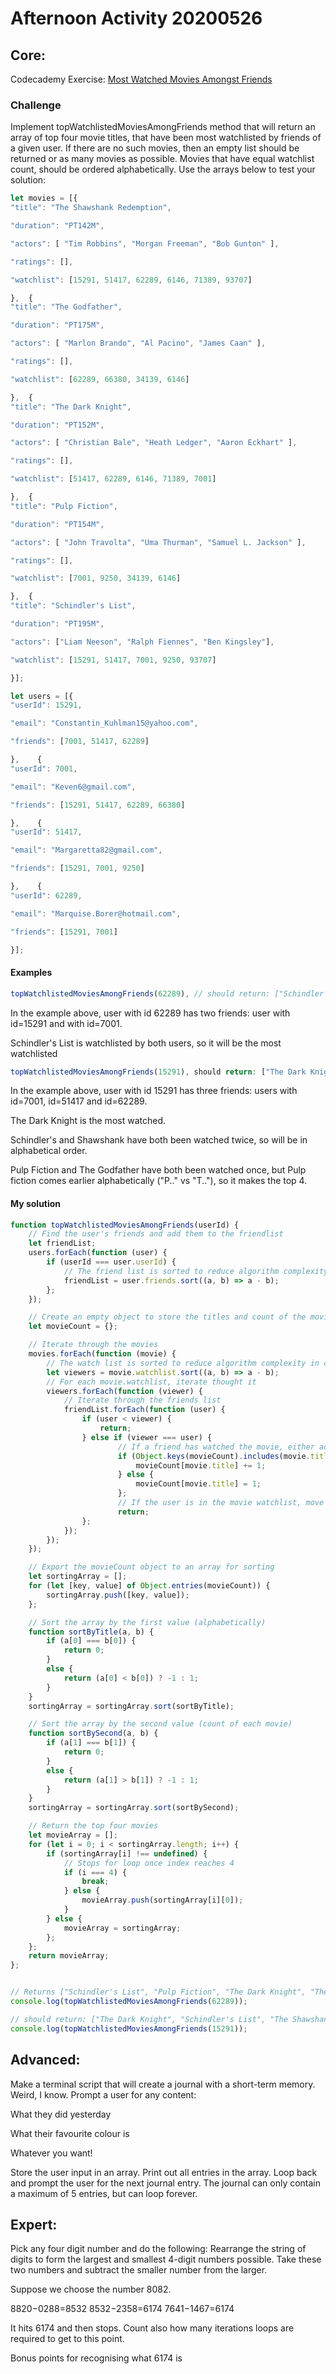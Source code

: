 # Afternoon Activity 20200526

## Core:

Codecademy Exercise: [Most Watched Movies Amongst Friends](https://coderacademyedu.github.io/resources/afternoon_challenge_most_watched_movies.html)

### Challenge

Implement topWatchlistedMoviesAmongFriends method that will return an array of top four movie titles, that have been most watchlisted by friends of a given user.
If there are no such movies, then an empty list should be returned or as many movies as possible.
Movies that have equal watchlist count, should be ordered alphabetically.
Use the arrays below to test your solution:

```javascript
let movies = [{
"title": "The Shawshank Redemption",

"duration": "PT142M",

"actors": [ "Tim Robbins", "Morgan Freeman", "Bob Gunton" ],

"ratings": [],

"watchlist": [15291, 51417, 62289, 6146, 71389, 93707]

},  {
"title": "The Godfather",

"duration": "PT175M",

"actors": [ "Marlon Brando", "Al Pacino", "James Caan" ],

"ratings": [],

"watchlist": [62289, 66380, 34139, 6146]

},  {
"title": "The Dark Knight",

"duration": "PT152M",

"actors": [ "Christian Bale", "Heath Ledger", "Aaron Eckhart" ],

"ratings": [],

"watchlist": [51417, 62289, 6146, 71389, 7001]

},  {
"title": "Pulp Fiction",

"duration": "PT154M",

"actors": [ "John Travolta", "Uma Thurman", "Samuel L. Jackson" ],

"ratings": [],

"watchlist": [7001, 9250, 34139, 6146]

},  {
"title": "Schindler's List",

"duration": "PT195M",

"actors": ["Liam Neeson", "Ralph Fiennes", "Ben Kingsley"],

"watchlist": [15291, 51417, 7001, 9250, 93707]

}];

let users = [{
"userId": 15291,

"email": "Constantin_Kuhlman15@yahoo.com",

"friends": [7001, 51417, 62289]

},    {
"userId": 7001,

"email": "Keven6@gmail.com",

"friends": [15291, 51417, 62289, 66380]

},    {
"userId": 51417,

"email": "Margaretta82@gmail.com",

"friends": [15291, 7001, 9250]

},    {
"userId": 62289,

"email": "Marquise.Borer@hotmail.com",

"friends": [15291, 7001]

}];

```

#### Examples

```javascript
topWatchlistedMoviesAmongFriends(62289), // should return: ["Schindler's List", "Pulp Fiction", "The Dark Knight", "The Shawshank Redemption"]
```

In the example above, user with id 62289 has two friends: user with id=15291 and with id=7001.

Schindler's List is watchlisted by both users, so it will be the most watchlisted

```javascript
topWatchlistedMoviesAmongFriends(15291), should return: ["The Dark Knight", "Schindler's List", "The Shawshank Redemption", "Pulp Fiction"]
```

In the example above, user with id 15291 has three friends: users with id=7001, id=51417 and id=62289.

The Dark Knight is the most watched.

Schindler's and Shawshank have both been watched twice, so will be in alphabetical order.

Pulp Fiction and The Godfather have both been watched once, but Pulp fiction comes earlier alphabetically ("P.." vs "T.."), so it makes the top 4.

#### My solution

```javascript
function topWatchlistedMoviesAmongFriends(userId) {
    // Find the user's friends and add them to the friendlist
    let friendList;
    users.forEach(function (user) {
        if (userId === user.userId) {
            // The friend list is sorted to reduce algorithm complexity in comparison with watchlist
            friendList = user.friends.sort((a, b) => a - b);
        };
    });

    // Create an empty object to store the titles and count of the movies that all of the friends have all seen
    let movieCount = {};

    // Iterate through the movies 
    movies.forEach(function (movie) {
        // The watch list is sorted to reduce algorithm complexity in comparison with friend list
        let viewers = movie.watchlist.sort((a, b) => a - b);
        // For each movie.watchlist, iterate thought it
        viewers.forEach(function (viewer) {
            // Iterate through the friends list
            friendList.forEach(function (user) {
                if (user < viewer) {
                    return;
                } else if (viewer === user) {
                        // If a friend has watched the movie, either add it to the moviecount object or increment the count of the movie by one.
                        if (Object.keys(movieCount).includes(movie.title)) {
                            movieCount[movie.title] += 1;
                        } else {
                            movieCount[movie.title] = 1;
                        };
                        // If the user is in the movie watchlist, move on to the next friend
                        return;
                };
            });
        });
    });

    // Export the movieCount object to an array for sorting
    let sortingArray = [];
    for (let [key, value] of Object.entries(movieCount)) {
        sortingArray.push([key, value]);
    };

    // Sort the array by the first value (alphabetically)
    function sortByTitle(a, b) {
        if (a[0] === b[0]) {
            return 0;
        }
        else {
            return (a[0] < b[0]) ? -1 : 1;
        }
    }
    sortingArray = sortingArray.sort(sortByTitle);

    // Sort the array by the second value (count of each movie)
    function sortBySecond(a, b) {
        if (a[1] === b[1]) {
            return 0;
        }
        else {
            return (a[1] > b[1]) ? -1 : 1;
        }
    }
    sortingArray = sortingArray.sort(sortBySecond);

    // Return the top four movies
    let movieArray = [];
    for (let i = 0; i < sortingArray.length; i++) {
        if (sortingArray[i] !== undefined) {
            // Stops for loop once index reaches 4
            if (i === 4) {
                break;
            } else {
                movieArray.push(sortingArray[i][0]);
            }
        } else {
            movieArray = sortingArray;
        };
    };
    return movieArray;
};


// Returns ["Schindler's List", "Pulp Fiction", "The Dark Knight", "The Shawshank Redemption"]
console.log(topWatchlistedMoviesAmongFriends(62289));

// should return: ["The Dark Knight", "Schindler's List", "The Shawshank Redemption", "Pulp Fiction"]
console.log(topWatchlistedMoviesAmongFriends(15291));
```

## Advanced:

Make a terminal script that will create a journal with a short-term memory. Weird, I know. Prompt a user for any content:

What they did yesterday

What their favourite colour is 

Whatever you want! 

Store the user input in an array. Print out all entries in the array. Loop back and prompt the user for the next journal entry. The journal can only contain a maximum of 5 entries, but can loop forever.

## Expert:

Pick any four digit number and do the following: Rearrange the string of digits to form the largest and smallest 4-digit numbers possible. Take these two numbers and subtract the smaller number from the larger. 

Suppose we choose the number 8082.

8820−0288=8532 8532−2358=6174 7641−1467=6174 

It hits 6174 and then stops. Count also how many iterations loops are required to get to this point.

Bonus points for recognising what 6174 is